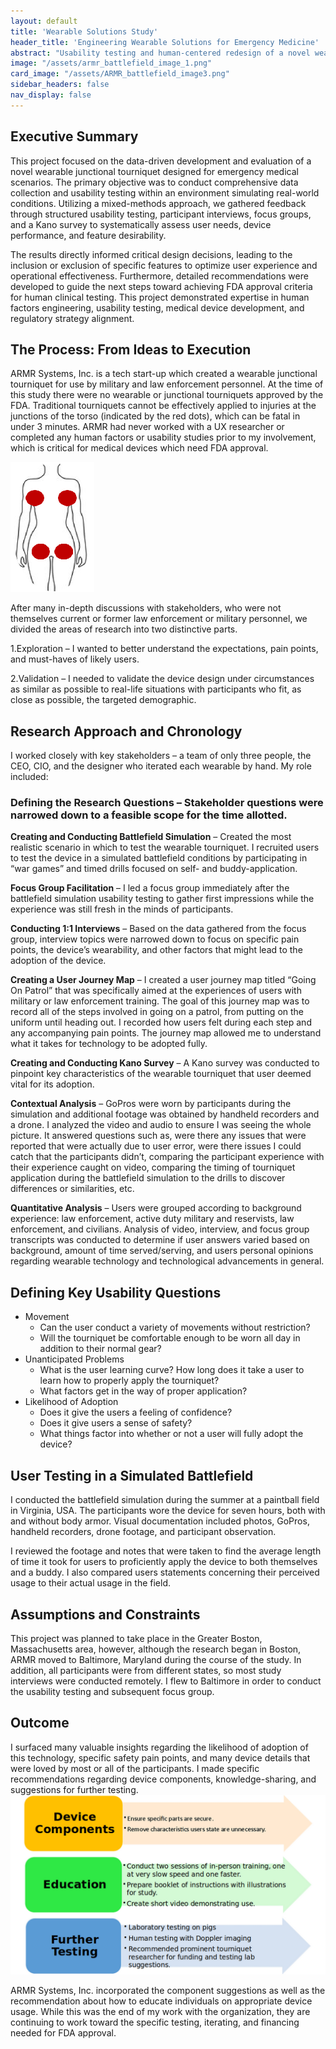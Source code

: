 ```yaml
---
layout: default
title: 'Wearable Solutions Study'
header_title: 'Engineering Wearable Solutions for Emergency Medicine'
abstract: "Usability testing and human-centered redesign of a novel wearable junctional tourniquet for emergency medical use. Real-world simulations, interviews, focus groups, and a Kano survey drove rapid feature refinement and design decisions"
image: "/assets/armr_battlefield_image_1.png"
card_image: "/assets/ARMR_battlefield_image3.png"
sidebar_headers: false
nav_display: false
---
```


## Executive Summary

This project focused on the data-driven development and evaluation of a novel wearable junctional tourniquet designed for emergency medical scenarios. The primary objective was to conduct comprehensive data collection and usability testing within an environment simulating real-world conditions. Utilizing a mixed-methods approach, we gathered feedback through structured usability testing, participant interviews, focus groups, and a Kano survey to systematically assess user needs, device performance, and feature desirability. 

The results directly informed critical design decisions, leading to the inclusion or exclusion of specific features to optimize user experience and operational effectiveness. Furthermore, detailed recommendations were developed to guide the next steps toward achieving FDA approval criteria for human clinical testing. This project demonstrated expertise in human factors engineering, usability testing, medical device development, and regulatory strategy alignment.

## The Process: From Ideas to Execution

ARMR Systems, Inc. is a tech start-up which created a wearable junctional tourniquet for use by military and law enforcement personnel. At the time of this study there were no wearable or junctional tourniquets approved by the FDA. Traditional tourniquets cannot be effectively applied to injuries at the junctions of the torso (indicated by the red dots), which can be fatal in under 3 minutes. ARMR had never worked with a UX researcher or completed any human factors or usability studies prior to my involvement, which is critical for medical devices which need FDA approval.

<img src="/assets/images/junctional_tourniquet_image_with_red_dots.png" class="img-fluid float-start m-2"/>

After many in-depth discussions with stakeholders, who were not themselves current or former law enforcement or military personnel, we divided the areas of research into two distinctive parts.

1.Exploration – I wanted to better understand the expectations, pain points, and must-haves of likely users.

2.Validation – I needed to validate the device design under circumstances as similar as possible to real-life situations with participants who fit, as close as possible, the targeted demographic.



## Research Approach and Chronology

I worked closely with key stakeholders – a team of only three people, the CEO, CIO, and the designer who iterated each wearable by hand. My role included:

### Defining the Research Questions – Stakeholder questions were narrowed down to a feasible scope for the time allotted.

**Creating and Conducting Battlefield Simulation** – Created the most realistic scenario in which to test the wearable tourniquet. I recruited users to test the device in a simulated battlefield conditions by participating in “war games” and timed drills focused on self- and buddy-application.

**Focus Group Facilitation** – I led a focus group immediately after the battlefield simulation usability testing to gather first impressions while the experience was still fresh in the minds of participants.

**Conducting 1:1 Interviews** – Based on the data gathered from the focus group, interview topics were narrowed down to focus on specific pain points, the device’s wearability, and other factors that might lead to the adoption of the device. 

**Creating a User Journey Map** – I created a user journey map titled “Going On Patrol” that was specifically aimed at the experiences of users with military or law enforcement training. The goal of this journey map was to record all of the steps involved in going on a patrol, from putting on the uniform until heading out. I recorded how users felt during each step and any accompanying pain points. The journey map allowed me to understand what it takes for technology to be adopted fully. 

**Creating and Conducting Kano Survey** – A Kano survey was conducted to pinpoint key characteristics of the wearable tourniquet that user deemed vital for its adoption.

**Contextual Analysis** – GoPros were worn by participants during the simulation and additional footage was obtained by handheld recorders and a drone. I analyzed the video and audio to ensure I was seeing the whole picture. It answered questions such as, were there any issues that were reported that were actually due to user error, were there issues I could catch that the participants didn’t, comparing the participant experience with their experience caught on video, comparing the timing of tourniquet application during the battlefield simulation to the drills to discover differences or similarities, etc.

**Quantitative Analysis** – Users were grouped according to background experience: law enforcement, active duty military and reservists, law enforcement, and civilians. Analysis of video, interview, and focus group transcripts was conducted to determine if user answers varied based on background, amount of time served/serving, and users personal opinions regarding wearable technology and technological advancements in general.


## Defining Key Usability Questions

* Movement
  * Can the user conduct a variety of movements without restriction?
  * Will the tourniquet be comfortable enough to be worn all day in addition to their normal gear?
* Unanticipated Problems
  * What is the user learning curve? How long does it take a user to learn how to properly apply the tourniquet?
  * What factors get in the way of proper application?
* Likelihood of Adoption
  * Does it give the users a feeling of confidence?
  * Does it give users a sense of safety?
  * What things factor into whether or not a user will fully adopt the device?

## User Testing in a Simulated Battlefield

I conducted the battlefield simulation during the summer at a paintball field in Virginia, USA. The participants wore the device for seven hours, both with and without body armor. Visual documentation included photos, GoPros, handheld recorders, drone footage, and participant observation. 

I reviewed the footage and notes that were taken to find the average length of time it took for users to proficiently apply the device to both themselves and a buddy. I also compared users statements concerning their perceived usage to their actual usage in the field.

## Assumptions and Constraints

This project was planned to take place in the Greater Boston, Massachusetts area, however, although the research began in Boston, ARMR moved to Baltimore, Maryland during the course of the study. In addition, all participants were from different states, so most study interviews were conducted remotely. I flew to Baltimore in order to conduct the usability testing and subsequent focus group.

## Outcome

I surfaced many valuable insights regarding the likelihood of adoption of this technology, specific safety pain points, and many device details that were loved by most or all of the participants. I made specific recommendations regarding device components, knowledge-sharing, and suggestions for further testing. 
<img src="/assets/images/ARMR_recommendations.jpg" class="img-fluid m-2"/> 


ARMR Systems, Inc. incorporated the component suggestions as well as the recommendation about how to educate individuals on appropriate device usage. While this was the end of my work with the organization, they are continuing to work toward the specific testing, iterating, and financing needed for FDA approval.  
